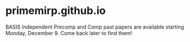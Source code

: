 # primemirp.github.io
BASIS Independent Precomp and Comp past papers are available starting Monday, December 9. Come back later to find them!
